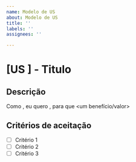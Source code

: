 ```yaml
---
name: Modelo de US
about: Modelo de US
title: ''
labels: ''
assignees: ''

---
```


# [US <Numero>] - Titulo

## Descrição

Como <Nome da persona ou do responsavel>,
eu quero <descricao da historia>,
para que <um benefício/valor>

## Critérios de aceitação

- [ ] Critério 1
- [ ] Critério 2
- [ ] Critério 3
